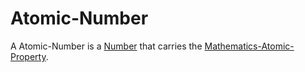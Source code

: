 # Atomic-Number

A Atomic-Number is a [Number](60000.md) that carries the [Mathematics-Atomic-Property](13000009.md).
